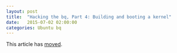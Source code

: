 ```yaml
---
layout: post
title:  "Hacking the bq, Part 4: Building and booting a kernel"
date:   2015-07-02 02:00:00
categories: Ubuntu bq
---
```

This article has [moved][newurl].

[newurl]: http://www.lieberbiber.de/2015/07/02/hacking-the-bq-part-4-building-and-booting-a-kernel/ 
